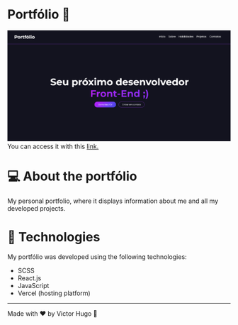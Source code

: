 # Portfólio 💼

![Portfólio](src/presentation/assets/readme/portfolio.png)
You can access it with this [link.](portfolio-project-mu-seven.vercel.app)

# 💻 About the portfólio

My personal portfolio, where it displays information about me and all my developed projects.

# 🚀 Technologies

My portfólio was developed using the following technologies:

- SCSS
- React.js
- JavaScript
- Vercel (hosting platform)

<hr>

Made with ❤️ by Victor Hugo 👋
